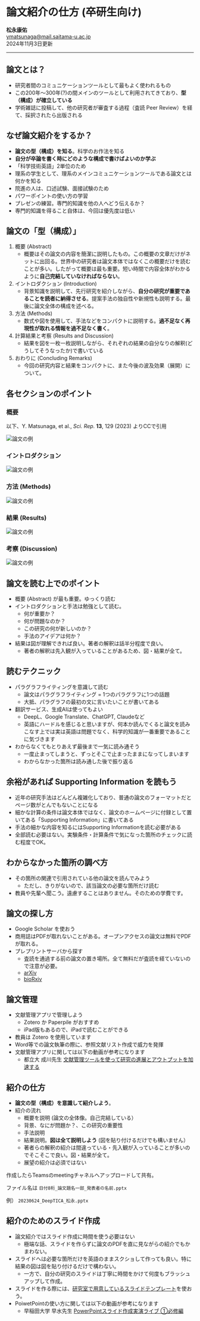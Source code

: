 # 論文紹介の仕方 (卒研生向け)

**松永康佑**  
ymatsunaga@mail.saitama-u.ac.jp  
2024年11月3日更新  

---

## 論文とは？

- 研究者間のコミュニケーションツールとして最もよく使われるもの
- この200年〜300年(?)の間メインのツールとして利用されてきており、**型（構成）が確立している**
- 学術雑誌に投稿して、他の研究者が審査する過程（査読 Peer Review）を経て、採択されたら出版される

## なぜ論文紹介をするか？

- **論文の型（構成）を知る**。科学のお作法を知る
- **自分が卒論を書く時にどのような構成で書けばよいのか学ぶ**
- 「科学技術英語」2単位のため
- 理系の学生として、理系のメインコミュニケーションツールである論文とは何かを知る
- 院進の人は、口述試験、面接試験のため
- パワーポイントの使い方の学習
- プレゼンの練習。専門的知識を他の人へどう伝えるか？
- 専門的知識を得ること自体は、今回は優先度は低い

## 論文の「型（構成）」

1. 概要 (Abstract)
   - 概要はその論文の内容を簡潔に説明したもの。この概要の文章だけがネットに出回る。世界中の研究者は論文本体ではなくこの概要だけを読むことが多い。したがって概要は最も重要。短い時間で内容全体がわかるように**自己完結していなければならない**。
2. イントロダクション (Introduction)
   - 背景知識を説明して、先行研究を紹介しながら、**自分の研究が重要であることを読者に納得させる**。提案手法の独自性や新規性も説明する。最後に論文全体の構成を述べる。
3. 方法 (Methods)
   - 数式や図を使用して、手法などをコンパクトに説明する。**過不足なく再現性が取れる情報を過不足なく書く**。
4. 計算結果と考察 (Results and Discussion)
   - 結果を図を一枚一枚説明しながら、それぞれの結果の自分なりの解釈(どうしてそうなったか)で書いている
5. おわりに (Concluding Remarks)
   - 今回の研究内容と結果をコンパクトに、また今後の波及効果（展開）について。

## 各セクションのポイント

### 概要

以下、Y. Matsunaga, et al., *Sci. Rep.* **13**, 129 (2023) よりCCで引用

![論文の例](./images/paper01.png)

### イントロダクション

![論文の例](./images/paper02.png)

### 方法 (Methods)

![論文の例](./images/paper03.png)

### 結果 (Results)

![論文の例](./images/paper04.png)

### 考察 (Discussion)

![論文の例](./images/paper05.png)

## 論文を読む上でのポイント

- 概要 (Abstract) が最も重要。ゆっくり読む
- イントロダクションと手法は勉強として読む。
  - 何が重要か？
  - 何が問題なのか？
  - この研究の何が新しいのか？
  - 手法のアイデアは何か？
- 結果は図が理解できれば良い。著者の解釈は話半分程度で良い。
  - 著者の解釈は先入観が入っていることがあるため、図・結果が全て。

## 読むテクニック

- パラグラフライティングを意識して読む
  - 論文はパラグラフライティング = 1つのパラグラフに1つの話題
  - 大抵、パラグラフの最初の文に言いたいことが書いてある
- 翻訳サービス、生成AIは使ってもよい
  - DeepL、Google Translate、ChatGPT, Claudeなど
  - 英語にハードルを感じると思いますが、何本か読んでくると論文を読みこなす上では実は英語は問題でなく、科学的知識が一番重要であることに気づきます
- わからなくてもとりあえず最後まで一気に読み通そう
  - 一度止まってしまうと、ずっとそこで止まったままになってしまいます
  - わからなかった箇所は読み通した後で振り返る

## 余裕があれば Supporting Information を読もう

- 近年の研究手法はどんどん複雑化しており、普通の論文のフォーマットだとページ数がとんでもないことになる
- 細かな計算の条件は論文本体ではなく、論文のホームページに付録として置いてある「Supporting Information」に書いてある
- 手法の細かな内容を知るにはSupporting Informationを読む必要がある
- 全部読む必要はない。実験条件・計算条件で気になった箇所のチェックに読む程度でOK。

## わからなかった箇所の調べ方

- その箇所の関連で引用されている他の論文を読んでみよう
  - ただし、きりがないので、該当論文の必要な箇所だけ読む
- 教員や先輩へ聞こう。遠慮することはありません。そのための学費です。

## 論文の探し方

- Google Scholar を使おう
- 商用誌はPDFが取れないことがある。オープンアクセスの論文は無料でPDFが取れる。
- プレプリントサーバから探す
  - 査読を通過する前の論文の置き場所。全て無料だが査読を経ていないので注意が必要。
  - [arXiv](https://arxiv.org)
  - [bioRxiv](https://www.biorxiv.org)

## 論文管理

- 文献管理アプリで管理しよう
  - Zotero か Paperpile がおすすめ
  - iPad版もあるので、iPadで読むことができる
- 教員は Zotero を使用しています
- Word等での論文執筆の際に、参照文献リスト作成で威力を発揮
- 文献管理アプリに関しては以下の動画が参考になります
  - 都立大 成川先生 [文献管理ツールを使って研究の進展とアウトプットを加速する](https://togotv.dbcls.jp/en/20220806.html)

## 紹介の仕方

- **論文の型（構成）を意識して紹介しよう**。
- 紹介の流れ
  - 概要を説明 (論文の全体像。自己完結している）
  - 背景、なにが問題か？、この研究の重要性
  - 手法説明
  - 結果説明。**図は全て説明しよう** (図を貼り付けるだけでも構いません）
  - 著者らの解釈の紹介は間違っている・先入観が入っていることが多いのでそこそこで良い。図・結果が全て。
  - 展望の紹介は必須ではない

作成したらTeamsのmeetingチャネルへアップロードして共有。

ファイル名は `日付8桁_論文題名一部_発表者の名前.pptx`

例） `20230624_DeepTICA_松永.pptx`

## 紹介のためのスライド作成

- 論文紹介ではスライド作成に時間を使う必要はない
  - 極端な話、スライドを作らずに論文のPDFを直に見ながらの紹介でもかまわない。
- スライドへは必要な箇所だけを英語のままスクショして作っても良い。特に結果の図は図を貼り付けるだけで構わない。
  - 一方で、自分の研究のスライドは丁寧に時間をかけて何度もブラッシュアップして作成。
- スライドを作る際には、[研究室で用意しているスライドテンプレート](https://github.com/matsunagalab/slide)を使おう。
- PoiwetPointの使い方に関しては以下の動画が参考になります
  - 早稲田大学 早水先生 [PowerPointスライド作成実演ライブ ①必修編](https://www.youtube.com/live/zMp3BrIakOY?feature=share)

